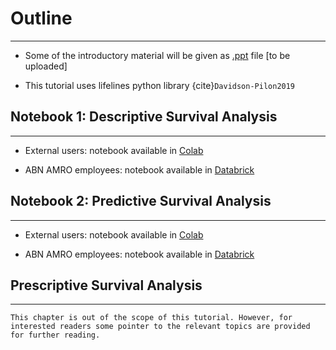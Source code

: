 # Outline
---

- Some of the introductory material will be given as [.ppt]() file [to be uploaded]

- This tutorial uses lifelines python library {cite}`Davidson-Pilon2019`


## Notebook 1: Descriptive Survival Analysis
---

- External users: notebook available in [Colab](https://colab.research.google.com/github/senejohnny/hands-on-survival-analysis/blob/main/survival_book/descriptive.ipynb)

- ABN AMRO employees: notebook available in [Databrick](https://adb-3525439790433556.16.azuredatabricks.net/editor/notebooks/305144187364179?o=3525439790433556#command/305144187364181)

<!-- [![Open In Colab](https://colab.research.google.com/assets/colab-badge.svg)](https://colab.research.google.com/github/USERNAME/REPOSITORY/blob/main/notebook.ipynb) -->
## Notebook 2: Predictive Survival Analysis
---

- External users: notebook available in [Colab](https://colab.research.google.com/github/senejohnny/hands-on-survival-analysis/blob/main/survival_book/predictive.ipynb)

- ABN AMRO employees: notebook available in [Databrick](https://adb-3525439790433556.16.azuredatabricks.net/editor/notebooks/305144187364180?o=3525439790433556#command/305144187364251)


## Prescriptive Survival Analysis
---


```{note}
This chapter is out of the scope of this tutorial. However, for interested readers some pointer to the relevant topics are provided for further reading.
```